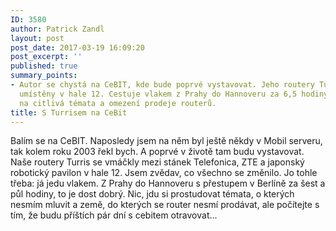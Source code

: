 ```yaml
---
ID: 3580
author: Patrick Zandl
layout: post
post_date: 2017-03-19 16:09:20
post_excerpt: ''
published: true
summary_points:
- Autor se chystá na CeBIT, kde bude poprvé vystavovat. Jeho routery Turris budou
  umístěny v hale 12. Cestuje vlakem z Prahy do Hannoveru za 6,5 hodiny. Musí se připravit
  na citlivá témata a omezení prodeje routerů.
title: S Turrisem na CeBit
---
```


Balím se na CeBIT. Naposledy jsem na něm byl ještě někdy v Mobil serveru, tak kolem roku 2003 řekl bych. A poprvé v životě tam budu vystavovat. Naše routery Turris se vmáčkly mezi stánek Telefonica, ZTE a japonský robotický pavilon v hale 12. Jsem zvědav, co všechno se změnilo. Jo tohle třeba: já jedu vlakem. Z Prahy do Hannoveru s přestupem v Berlíně za šest a půl hodiny, to je dost dobrý. Nic, jdu si prostudovat témata, o kterých nesmím mluvit a země, do kterých se router nesmí prodávat, ale počítejte s tím, že budu příštích pár dní s cebitem otravovat...